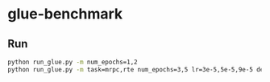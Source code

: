 # glue-benchmark


## Run

```bash
python run_glue.py -m num_epochs=1,2
python run_glue.py -m task=mrpc,rte num_epochs=3,5 lr=3e-5,5e-5,9e-5 debug=false
```
